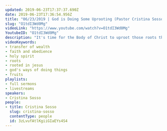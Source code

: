 ```yaml
---
updated: 2019-06-23T17:37:37.690Z
date: 2019-06-23T17:36:54.956Z
title: "06/23/2019 | God is Doing Some Uprooting (Pastor Cristina Sosso)"
slug: "O1tdI3Wd0Mg"
videoLink: "https://www.youtube.com/watch?v=O1tdI3Wd0Mg"
YoutubeID: "O1tdI3Wd0Mg"
description: "It's time for the Body of Christ to uproot those roots that are not connected to God's ways of doing things. In order for us to be partakers of the transfer of wealth influence and affluence, we need to be planted in Christ not the world's system.\n\nThis sermon was delivered by Pastor Cris Sosso at Freedom Fellowship Church International on June 6th, 2019."
videoKeywords:
- transfer of wealth
- faith and obedience
- holy spirit
- roots
- rooted in jesus
- god's ways of doing things
- fruits
playlists:
- full sermons
- livestreams
speakers:
- Cristina Sosso
people:
- title: Cristina Sosso
  slug: cristina-sosso
  contentType: people
  id: 3zLvufAtlKgiiGIaEYs4S4
---
```

